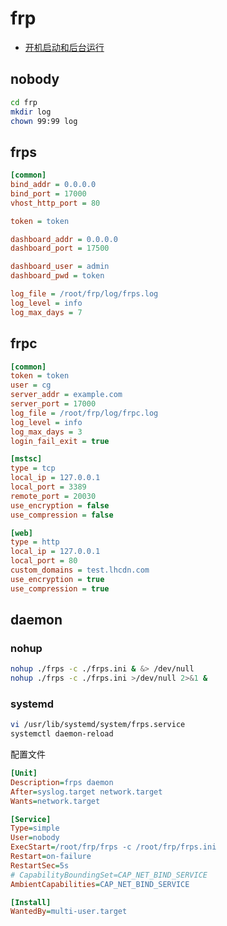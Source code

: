 # frp

- [开机启动和后台运行](https://github.com/fatedier/frp/issues/176)

## nobody

```bash
cd frp
mkdir log
chown 99:99 log
```

## frps

```ini
[common]
bind_addr = 0.0.0.0
bind_port = 17000
vhost_http_port = 80

token = token

dashboard_addr = 0.0.0.0
dashboard_port = 17500

dashboard_user = admin
dashboard_pwd = token

log_file = /root/frp/log/frps.log
log_level = info
log_max_days = 7
```

## frpc

```ini
[common]
token = token
user = cg
server_addr = example.com
server_port = 17000
log_file = /root/frp/log/frpc.log
log_level = info
log_max_days = 3
login_fail_exit = true

[mstsc]
type = tcp
local_ip = 127.0.0.1
local_port = 3389
remote_port = 20030
use_encryption = false
use_compression = false

[web]
type = http
local_ip = 127.0.0.1
local_port = 80
custom_domains = test.lhcdn.com
use_encryption = true
use_compression = true
```

## daemon

### nohup

```bash
nohup ./frps -c ./frps.ini & &> /dev/null
nohup ./frps -c ./frps.ini >/dev/null 2>&1 &
```

### systemd

```bash
vi /usr/lib/systemd/system/frps.service
systemctl daemon-reload
```

配置文件

```ini
[Unit]
Description=frps daemon
After=syslog.target network.target
Wants=network.target

[Service]
Type=simple
User=nobody
ExecStart=/root/frp/frps -c /root/frp/frps.ini
Restart=on-failure
RestartSec=5s
# CapabilityBoundingSet=CAP_NET_BIND_SERVICE
AmbientCapabilities=CAP_NET_BIND_SERVICE

[Install]
WantedBy=multi-user.target
```

